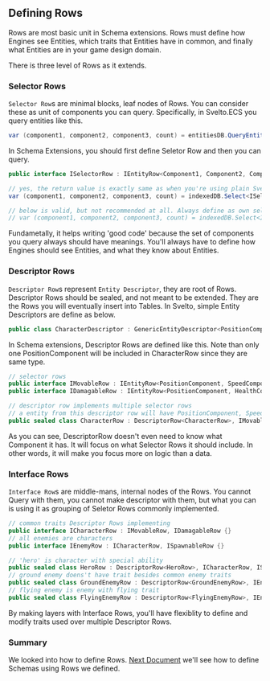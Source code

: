 ## Defining Rows
Rows are most basic unit in Schema extensions. Rows must define how Engines see Entities, which traits that Entities have in common, and finally what Entities are in your game design domain.

There is three level of Rows as it extends.

### Selector Rows
`Selector Row`s are minimal blocks, leaf nodes of Rows. You can consider these as unit of components you can query. Specifically, in Svelto.ECS you query entities like this.
```csharp
var (component1, component2, component3, count) = entitiesDB.QueryEntities<Component1, Component2, Component3>(characterGroup);
```
In Schema Extensions, you should first define Seletor Row and then you can query.
```csharp
public interface ISelectorRow : IEntityRow<Component1, Component2, Component3> {}

// yes, the return value is exactly same as when you're using plain Svelto
var (component1, component2, component3, count) = indexedDB.Select<ISelectorRow>().From(characterTable).Entities();

// below is valid, but not recommended at all. Always define as own selector row that has meaning.
// var (component1, component2, component3, count) = indexedDB.Select<IEntityRow<Component1, Component2, Component3>>().From(characterTable).Entities();
```
Fundametally, it helps writing 'good code' because the set of components you query always should have meanings. You'll always have to define how Engines should see Entities, and what they know about Entities.

### Descriptor Rows
`Descriptor Row`s represent `Entity Descriptor`, they are root of Rows. Descriptor Rows should be sealed, and not meant to be extended. They are the Rows you will eventually insert into Tables. In Svelto, simple Entity Descriptors are define as below.
```csharp
public class CharacterDescriptor : GenericEntityDescriptor<PositionComponent, SpeedComponent, HealthComponent> { }
```
In Schema extensions, Descriptor Rows are defined like this. Note than only one PositionComponent will be included in CharacterRow since they are same type.
```csharp
// selector rows
public interface IMovableRow : IEntityRow<PositionComponent, SpeedComponent> {}
public interface IDamagableRow : IEntityRow<PositionComponent, HealthComponent> {}

// descriptor row implements multiple selector rows
// a entity from this descriptor row will have PositionComponent, SpeedComponent, HealthComponent
public sealed class CharacterRow : DescriptorRow<CharacterRow>, IMovableRow, IDamagableRow {}
```
As you can see, DescriptorRow doesn't even need to know what Component it has. It will focus on what Selector Rows it should include. In other words, it will make you focus more on logic than a data.

### Interface Rows
`Interface Row`s are middle-mans, internal nodes of the Rows. You cannot Query with them, you cannot make descriptor with them, but what you can is using it as grouping of Seletor Rows commonly implemented.
```csharp
// common traits Descriptor Rows implementing
public interface ICharacterRow : IMovableRow, IDamagableRow {}
// all enemies are characters
public interface IEnemyRow : ICharacterRow, ISpawnableRow {}

// 'hero' is character with special ability
public sealed class HeroRow : DescriptorRow<HeroRow>, ICharacterRow, ISpecialAbilityRow {}
// ground enemy doens't have trait besides common enemy traits
public sealed class GroundEnemyRow : DescriptorRow<GroundEnemyRow>, IEnemyRow {}
// flying enemy is enemy with flying trait
public sealed class FlyingEnemyRow : DescriptorRow<FlyingEnemyRow>, IEnemyRow, IFlyingRow {}
```
By making layers with Interface Rows, you'll have flexiblity to define and modify traits used over multiple Descriptor Rows.

### Summary
We looked into how to define Rows. [Next Document](basic-schemas.md) we'll see how to define Schemas using Rows we defined.

